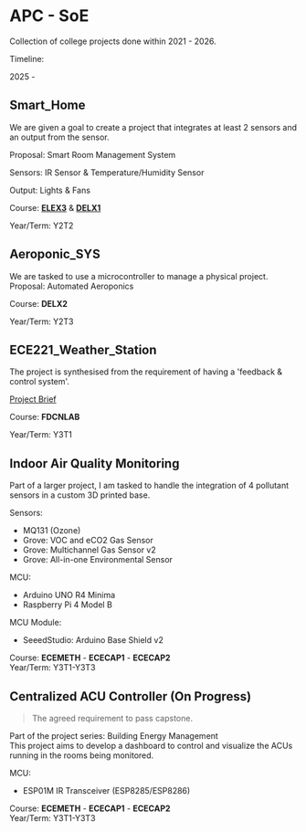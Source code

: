 # APC - SoE
Collection of college projects done within 2021 - 2026.

Timeline:

2025 - 


## Smart_Home
We are given a goal to create a project that integrates at least 2 sensors and an output from the sensor.

Proposal: Smart Room Management System

Sensors: IR Sensor & Temperature/Humidity Sensor

Output: Lights & Fans

Course: <ins>**ELEX3**</ins> & <ins>**DELX1**</ins>

Year/Term: Y2T2

## Aeroponic_SYS
We are tasked to use a microcontroller to manage a physical project.
Proposal: Automated Aeroponics

Course: **DELX2**

Year/Term: Y2T3

## ECE221_Weather_Station
The project is synthesised from the requirement of having a 'feedback & control system'.

[Project Brief](Documentation/Documents/IoT-Based%20Weather%20Station%20Monitoring%20Temperature,%20Humidity,%20Rain,%20Flood,%20and%20Pollution%20using%20ESP32%20and%20Blynk.pdf)

Course: **FDCNLAB**

Year/Term: Y3T1

## Indoor Air Quality Monitoring
Part of a larger project, I am tasked to handle the integration of 4 pollutant sensors in a custom 3D printed base.

Sensors:
- MQ131 (Ozone)
- Grove: VOC and eCO2 Gas Sensor
- Grove: Multichannel Gas Sensor v2
- Grove: All-in-one Environmental Sensor

MCU:
- Arduino UNO R4 Minima
- Raspberry Pi 4 Model B

MCU Module:
- SeeedStudio: Arduino Base Shield v2 

Course: **ECEMETH** - **ECECAP1** - **ECECAP2**  
Year/Term: Y3T1-Y3T3

## Centralized ACU Controller (On Progress)
> The agreed requirement to pass capstone.

Part of the project series: Building Energy Management  
This project aims to develop a dashboard to control and visualize the ACUs running in the rooms being monitored.

MCU:
- ESP01M IR Transceiver (ESP8285/ESP8286)

Course: **ECEMETH** - **ECECAP1** - **ECECAP2**  
Year/Term: Y3T1-Y3T3

